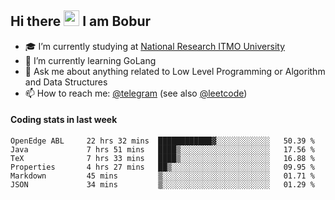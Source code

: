 ## Hi there <img src="https://media.giphy.com/media/hvRJCLFzcasrR4ia7z/giphy.gif" width="25px" height="25px"> I am Bobur

- :mortar_board: I’m currently studying at [National Research ITMO University](https://itmo.ru/)
- :seedling: I’m currently learning GoLang
- :speech_balloon: Ask me about anything related to Low Level Programming or Algorithm and Data Structures
- :mailbox: How to reach me: [@telegram](https://t.me/bobur_zakirov) (see also [@leetcode](https://leetcode.com/insanis/))      

#### Coding stats in last week

<!--START_SECTION:waka-->

```text
OpenEdge ABL     22 hrs 32 mins  ████████████▓░░░░░░░░░░░░   50.39 %
Java             7 hrs 51 mins   ████▒░░░░░░░░░░░░░░░░░░░░   17.56 %
TeX              7 hrs 33 mins   ████▒░░░░░░░░░░░░░░░░░░░░   16.88 %
Properties       4 hrs 27 mins   ██▒░░░░░░░░░░░░░░░░░░░░░░   09.95 %
Markdown         45 mins         ▒░░░░░░░░░░░░░░░░░░░░░░░░   01.71 %
JSON             34 mins         ▒░░░░░░░░░░░░░░░░░░░░░░░░   01.29 %
```

<!--END_SECTION:waka-->

